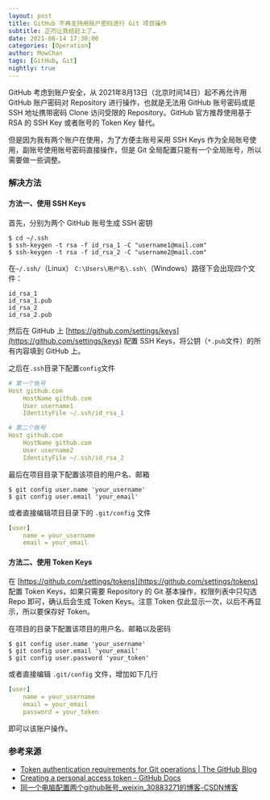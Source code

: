 ```yaml
---
layout: post
title: GitHub 不再支持用账户密码进行 Git 项目操作
subtitle: 正巧让我给赶上了…
date: 2021-08-14 17:30:00
categories: [Operation]
author: MowChan
tags: [GitHub, Git]
nightly: true
---
```


GitHub 考虑到账户安全，从 2021年8月13日（北京时间14日）起不再允许用 GitHub 账户密码对 Repository 进行操作，也就是无法用 GitHub 账号密码或是 SSH 地址携带密码 Clone 访问受限的 Repository。GitHub 官方推荐使用基于 RSA 的 SSH Key 或者账号的 Token Key 替代。

但是因为我有两个账户在使用，为了方便主账号采用 SSH Keys 作为全局账号使用，副账号使用账号密码直接操作，但是 Git 全局配置只能有一个全局账号，所以需要做一些调整。

### 解决方法

#### 方法一、使用 SSH Keys

首先，分别为两个 GitHub 账号生成 SSH 密钥

```shell
$ cd ~/.ssh
$ ssh-keygen -t rsa -f id_rsa_1 -C "username1@mail.com"
$ ssh-keygen -t rsa -f id_rsa_2 -C "username2@mail.com"
```
在`~/.ssh/`（Linux） `C:\Users\用户名\.ssh\`（Windows）路径下会出现四个文件：

```
id_rsa_1
id_rsa_1.pub
id_rsa_2
id_rsa_2.pub
```
然后在 GitHub 上 [https://github.com/settings/keys](https://github.com/settings/keys) 配置 SSH Keys，将公钥（`*.pub`文件）的所有内容填到 GitHub 上。

之后在`.ssh`目录下配置`config`文件

```yaml
# 第一个账号
Host github.com
    HostName github.com
    User username1
    IdentityFile ~/.ssh/id_rsa_1

# 第二个账号
Host github.com
    HostName github.com
    User username2
    IdentityFile ~/.ssh/id_rsa_2
```

最后在项目目录下配置该项目的用户名、邮箱

```shell
$ git config user.name 'your_username'
$ git config user.email 'your_email'
```

或者直接编辑项目目录下的 `.git/config` 文件

```yaml
[user]
    name = your_username
    email = your_email
```


#### 方法二、使用 Token Keys

在 [https://github.com/settings/tokens](https://github.com/settings/tokens) 配置 Token Keys，如果只需要 Repository 的 Git 基本操作，权限列表中只勾选 Repo 即可，确认后会生成 Token Keys。注意 Token 仅此显示一次，以后不再显示，所以要保存好 Token。

在项目的目录下配置该项目的用户名、邮箱以及密码

```shell
$ git config user.name 'your_username'
$ git config user.email 'your_email'
$ git config user.password 'your_token'
```

或者直接编辑 `.git/config` 文件，增加如下几行

```yaml
[user]
    name = your_username
    email = your_email
    password = your_token
```

即可以该账户操作。

### 参考来源

- [Token authentication requirements for Git operations \| The GitHub Blog](https://github.blog/2020-12-15-token-authentication-requirements-for-git-operations/)
- [Creating a personal access token - GitHub Docs](https://docs.github.com/en/github/authenticating-to-github/keeping-your-account-and-data-secure/creating-a-personal-access-token)
- [同一个电脑配置两个github账号_weixin_30883271的博客-CSDN博客](https://blog.csdn.net/weixin_30883271/article/details/96297742)

